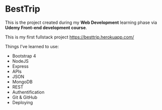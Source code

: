 # BestTrip

This is the project created during my **Web Development** learning phase via **Udemy Front-end development course**. 





This is my first fullstack project https://besttrip.herokuapp.com/

Things I've learned to use:
 - Bootstrap 4
 - NodeJS
 - Express
 - APIs
 - JSON
 - MongoDB
 - REST
 - Authentification
 - Git & GitHub
 - Deploying
